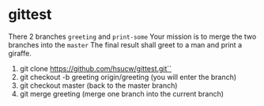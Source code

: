 # gittest

There 2 branches `greeting` and `print-some`
Your mission is to merge the two branches into the `master`
The final result shall greet to a man and print a giraffe.

1. git clone https://github.com/hsucw/gittest.git``
2. git checkout -b greeting origin/greeting (you will enter the branch)
3. git checkout master (back to the master branch)
4. git merge greeting (merge one branch into the current branch)
